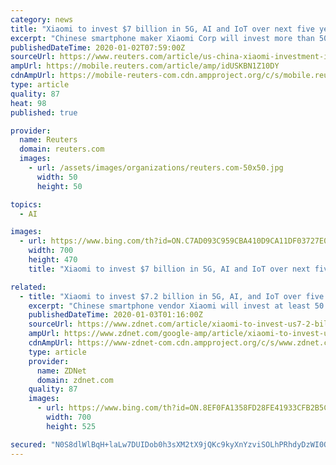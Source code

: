 ```yaml
---
category: news
title: "Xiaomi to invest $7 billion in 5G, AI and IoT over next five years"
excerpt: "Chinese smartphone maker Xiaomi Corp will invest more than 50 billion yuan ($7.18 billion) in artificial intelligence and fifth generation internet technologies over the next five years, as competition in the sector grows."
publishedDateTime: 2020-01-02T07:59:00Z
sourceUrl: https://www.reuters.com/article/us-china-xiaomi-investment-idUSKBN1Z10DY
ampUrl: https://mobile.reuters.com/article/amp/idUSKBN1Z10DY
cdnAmpUrl: https://mobile-reuters-com.cdn.ampproject.org/c/s/mobile.reuters.com/article/amp/idUSKBN1Z10DY
type: article
quality: 87
heat: 98
published: true

provider:
  name: Reuters
  domain: reuters.com
  images:
    - url: /assets/images/organizations/reuters.com-50x50.jpg
      width: 50
      height: 50

topics:
  - AI

images:
  - url: https://www.bing.com/th?id=ON.C7AD093C959CBA410D9CA11DF03727E0
    width: 700
    height: 470
    title: "Xiaomi to invest $7 billion in 5G, AI and IoT over next five years"

related:
  - title: "Xiaomi to invest $7.2 billion in 5G, AI, and IoT over five years"
    excerpt: "Chinese smartphone vendor Xiaomi will invest at least 50 billion yuan ($7.2 billion) on 5G, artificial intelligence (AI), and Internet of Things (IoT) over the next five years as the budget phone maker is trying hard to maintain healthy business growth in the face of challenging smartphone sales. 2020 will be the year of breakthroughs for ..."
    publishedDateTime: 2020-01-03T01:16:00Z
    sourceUrl: https://www.zdnet.com/article/xiaomi-to-invest-us7-2-billion-on-5g-ai-and-iot-for-coming-five-years/
    ampUrl: https://www.zdnet.com/google-amp/article/xiaomi-to-invest-us7-2-billion-on-5g-ai-and-iot-for-coming-five-years/
    cdnAmpUrl: https://www-zdnet-com.cdn.ampproject.org/c/s/www.zdnet.com/google-amp/article/xiaomi-to-invest-us7-2-billion-on-5g-ai-and-iot-for-coming-five-years/
    type: article
    provider:
      name: ZDNet
      domain: zdnet.com
    quality: 87
    images:
      - url: https://www.bing.com/th?id=ON.8EF0FA1358FD28FE41933CFB2B5C5FC5
        width: 700
        height: 525

secured: "N0S8dlWlBqH+laLw7DUIDob0h3sXM2tX9jQKc9kyXnYzviSOLhPRhdyDzWI0OlRycL1huG1JQYPdZzLK0giKI0TNuYf2i7N8XRA5y6cykIOp6NdbuSPwVp70Zjk2+sCWiHGEID3T3F+pgdVUcxXCJih/BG93lb482TqYMwUBNU8wGKkOkNnh9dQ/rPUipB5tW7uMqbcpaKS5IiVrYQJTx95GB96P/rpRq0xSTwDcuZ+V2tD8J/w8hp/YwhUQmWkMN2PlrLaXDCFMX+zMMoEshQ==;DW1Ua1HYYlOTzXOMW4KC3Q=="
---
```


